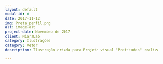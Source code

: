 ```yaml
---
layout: default
modal-id: 6
date: 2017-11-12
img: Preta_perfil.png
alt: image-alt
project-date: Novembro de 2017
client: NiaraLab
category: Ilustrações
category: Vetor
description: Ilustração criada para Projeto visual "Pretitudes" realizado pela Casa Coletiva Margem 31! A Margem 31 é uma casa onde se encontrão grupos, coletivos e movimentos e realizão diversos projetos nas areas de audiovisual, T'ics, software livre e saraus.

---
```

